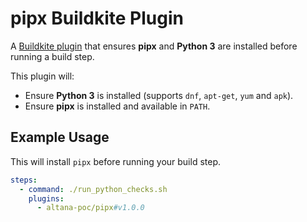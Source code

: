 # pipx Buildkite Plugin

A [Buildkite plugin](https://buildkite.com/docs/agent/v3/plugins) that ensures **pipx** and **Python 3** are installed before running a build step.

This plugin will:
- Ensure **Python 3** is installed (supports `dnf`, `apt-get`, `yum` and `apk`).
- Ensure **pipx** is installed and available in `PATH`.

## Example Usage

This will install `pipx` before running your build step.

```yml
steps:
  - command: ./run_python_checks.sh
    plugins:
      - altana-poc/pipx#v1.0.0
